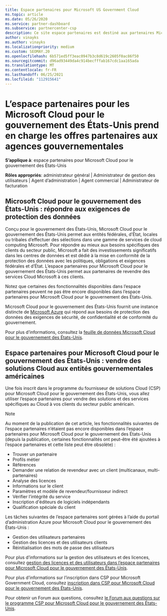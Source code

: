 ```yaml
---
title: Espace partenaires pour Microsoft US Government Cloud
ms.topic: article
ms.date: 05/26/2020
ms.service: partner-dashboard
ms.subservice: partnercenter-csp
description: Ce site espace partenaires est destiné aux partenaires Microsoft qui proposent des solutions Cloud Microsoft aux clients travaillant avec des agences gouvernementales dans le États-Unis.
author: vinayks
ms.author: vinayks
ms.localizationpriority: medium
ms.custom: SEOMAY.20
ms.openlocfilehash: 6b571ed5ff3eac0947b3c8d619c2605f0ac86f50
ms.sourcegitcommit: d96ad93449da4c914becfffab167cdc1aa165ada
ms.translationtype: MT
ms.contentlocale: fr-FR
ms.lasthandoff: 06/25/2021
ms.locfileid: "112915641"
---
```

# <a name="partner-center-for-microsoft-cloud-for-us-government-supports-partner-offers-to-government-agencies"></a>L’espace partenaires pour les Microsoft Cloud pour le gouvernement des États-Unis prend en charge les offres partenaires aux agences gouvernementales

**S’applique à**: espace partenaires pour Microsoft Cloud pour le gouvernement des États-Unis

**Rôles appropriés**: administrateur général | Administrateur de gestion des utilisateurs | Agent d’administration | Agent commercial | Administrateur de facturation

## <a name="microsoft-cloud-for-us-government-meeting-data-protection-requirements"></a>Microsoft Cloud pour le gouvernement des États-Unis : répondre aux exigences de protection des données

Conçu pour le gouvernement des États-Unis, Microsoft Cloud pour le gouvernement des États-Unis permet aux entités fédérales, d’État, locales ou tribales d’effectuer des sélections dans une gamme de services de cloud computing Microsoft. Pour répondre au mieux aux besoins spécifiques des clients du secteur public, Microsoft a fait des investissements significatifs dans les centres de données et est dédié à la mise en conformité de la protection des données avec les politiques, obligations et exigences fédérales et d’État. L’espace partenaires pour Microsoft Cloud pour le gouvernement des États-Unis permet aux partenaires de revendre des services Cloud Microsoft à ces clients.

Notez que certaines des fonctionnalités disponibles dans l’espace partenaires peuvent ne pas être encore disponibles dans l’espace partenaires pour Microsoft Cloud pour le gouvernement des États-Unis.

Microsoft Cloud pour le gouvernement des États-Unis fournit une instance distincte de [Microsoft Azure](https://azure.microsoft.com/overview/clouds/government/) qui répond aux besoins de protection des données des exigences de sécurité, de confidentialité et de conformité du gouvernement. 

Pour plus d’informations, consultez la [feuille de données Microsoft Cloud pour le gouvernement des États-Unis](https://download.microsoft.com/download/C/9/C/C9CA3002-DFC4-4ADA-841F-DF42AEC042FB/Microsoft_Azure_Government_Datasheet_EN_US.PDF).

## <a name="partner-center-for-microsoft-cloud-for-us-government-selling-cloud-solutions-to-us-government-entities"></a>Espace partenaires pour Microsoft Cloud pour le gouvernement des États-Unis : vendre des solutions Cloud aux entités gouvernementales américaines

Une fois inscrit dans le programme du fournisseur de solutions Cloud (CSP) pour Microsoft Cloud pour le gouvernement des États-Unis, vous allez utiliser l’espace partenaires pour vendre des solutions et des services spécifiques au Cloud à vos clients du secteur public américain. 

> [!NOTE]  
> Au moment de la publication de cet article, les fonctionnalités suivantes de l’espace partenaires n’étaient pas encore disponibles dans l’espace partenaires pour Microsoft Cloud pour le gouvernement des États-Unis (depuis la publication, certaines fonctionnalités ont peut-être été ajoutées à l’espace partenaires et cette liste peut être obsolète) :

- Trouver un partenaire
- Profils métier
- Références
- Demander une relation de revendeur avec un client (multicanaux, multi-partenaires)
- Analyse des licences
- Informations sur le client
- Paramètres et modèle de revendeur/fournisseur indirect
- Vérifier l’intégrité du service
- Inscription d'éditeurs de logiciels indépendants
- Qualification spéciale du client

Les tâches suivantes de l’espace partenaires sont gérées à l’aide du portail d’administration Azure pour Microsoft Cloud pour le gouvernement des États-Unis : 

- Gestion des utilisateurs partenaires
- Gestion des licences et des utilisateurs clients
- Réinitialisation des mots de passe des utilisateurs

Pour plus d’informations sur la gestion des utilisateurs et des licences, consultez [gestion des licences et des utilisateurs dans l’espace partenaires pour Microsoft Cloud pour le gouvernement des États-Unis](user-management-in-partner-center-for-microsoft-us-govt-cloud.md).

Pour plus d’informations sur l’inscription dans CSP pour Microsoft Government Cloud, consultez [inscription dans CSP pour Microsoft Cloud pour le gouvernement des États-Unis](enroll-in-csp-for-microsoft-us-govt-cloud.md).

Pour obtenir un Forum aux questions, consultez [le Forum aux questions sur le programme CSP pour Microsoft Cloud pour le gouvernement des États-Unis](faq-for-us-govt-cloud.yml).
